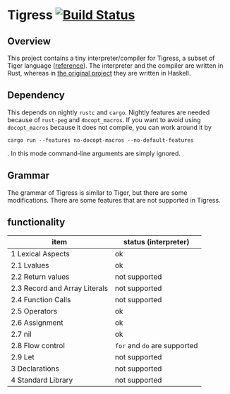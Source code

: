 # Tigress [![Build Status](https://travis-ci.org/koba-e964/rust-tigress.svg?branch=master)](https://travis-ci.org/koba-e964/rust-tigress)
## Overview
This project contains a tiny interpreter/compiler for Tigress, a subset of Tiger language ([reference](http://www.cs.columbia.edu/~sedwards/classes/2002/w4115/tiger.pdf)).
The interpreter and the compiler are written in Rust, whereas in [the original project](http://github.com/koba-e964/tigress) they are written in Haskell.

## Dependency
This depends on nightly `rustc` and `cargo`. Nightly features are needed because of `rust-peg` and `docopt_macros`.
If you want to avoid using `docopt_macros` because it does not compile, you can work around it by
```
cargo run --features no-docopt-macros --no-default-features
```
. In this mode command-line arguments are simply ignored.
## Grammar
The grammar of Tigress is similar to Tiger, but there are some modifications. There are some features that are not supported in Tigress.

## functionality
|item|status (interpreter) |
|---|---|
| 1 Lexical Aspects | ok |
| 2.1 Lvalues | ok |
| 2.2 Return values | not supported |
| 2.3 Record and Array Literals | not supported |
| 2.4 Function Calls | not supported |
| 2.5 Operators | ok |
| 2.6 Assignment | ok |
| 2.7 nil | ok |
| 2.8 Flow control | `for` and `do` are supported |
| 2.9 Let | not supported |
| 3 Declarations| not supported |
| 4 Standard Library | not supported |

